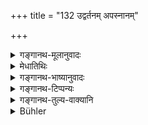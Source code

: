 +++
title = "132 उद्वर्तनम् अपस्नानम्"

+++

<details><summary>गङ्गानथ-मूलानुवादः</summary>

He shall not intentionally stand upon unguent-powder, or upon used water, or on urine or ordure, or on blood, or on mucus, spittings and vomitings.—(132)
</details>

<details><summary>मेधातिथिः</summary>

**उद्वर्तनम्** अभ्यङ्गमलापकर्षणं पिष्टादि । **अपस्नानम्** उपयुक्तम् उदकम् । **निष्ठ्यूतम्** अश्लेष्मरूपम् अपि भुक्त्वा त्यक्तं ताम्बूलवीटिकादि । अधिष्ठानं तद् उपरिस्थानम् । **कामतः** । अज्ञानपूर्वम् अदोषः ॥ ४.१३२ ॥
</details>

<details><summary>गङ्गानथ-भाष्यानुवादः</summary>

‘*Unguent-powder*,’—such powder, etc., as are used for removing dirt from the body.

‘*Used water*’—water that has been used for bathing, etc.

‘*Spittings*.’—Even apart from the mucus, in which form spittings are generally thrown out; such things, for instance, as the betel-leaf and other things, of which the juices have been eaten up and the tasteless substance is thrown out.

‘*Standing upon*’ means *stepping upon*.

‘*Intentionally*.’—There is no harm if it is done unintentionally.—(132)
</details>

<details><summary>गङ्गानथ-टिप्पन्यः</summary>

‘*Apasnānam*’—‘Water that has been used already’ (Medhātithi);—‘water
used for washing a corpse’ (Nārāyaṇa and Nandana).

This verse has been quoted in *Aparārka* (p. 183);—in *Vīramitrodaya*
(Saṃskāra, p. 576), which explains ‘*apasnānam*’ as ‘water that drops
from the body when one is bathing,’—‘*niṣṭhyūtam*’ as ‘spittings’;—and
in *Smṛtisāroddhāra* (p. 321).
</details>

<details><summary>गङ्गानथ-तुल्य-वाक्यानि</summary>

See above, under 78.

*Viṣṇu* (63.11).—‘Nor shall he stand upon spittings or vomitings or
blood, or excreta or wine or bath-water.’

*Yājñavalkya* (1.152).—‘He shall not step over blood or excreta or wine
or spittings or unguent-powder.’
</details>

<details><summary>Bühler</summary>

132	Let him not step intentionally on things used for cleansing the body, on water used for a bath, on urine or ordure, on blood, on mucus, and on anything spat out or vomited.
</details>
